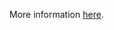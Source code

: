 More information [here](https://docs.prismacloud.io/en/enterprise-edition/policy-reference/aws-policies/aws-general-policies/bc-aws-357).
